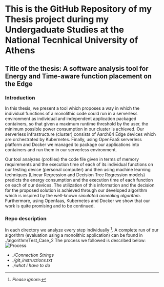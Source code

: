 # This is the GitHub Repository of my Thesis project during my Undergaduate Studies at the National Tecnhical University of Athens
## Title of the thesis: A software analysis tool for Energy and Time-aware function placement on the Edge 
### Introduction

In this thesis, we present a tool which proposes a way in which the individual functions of a monolithic code could run in a serverless environment as individual and independent application packaged containers, so that given a maximum runtime threshold by the user, the minimum possible power consumption in our cluster is achieved. Our serverless infrastructure (cluster) consists of Aarch64 Edge devices which are orchestrated by Kubernetes. Finally, using OpenFaaS serverless platform and Docker we managed to package our applications into containers and run them in our serverless environment.

Our tool analyzes (profiles) the code file given in terms of memory requirements and the execution time of each of its individual functions on our testing device (personal computer) and then using machine learning techniques (Linear Regression and Decision Tree Regression models) predicts the energy consumption and the execution time of each function on each of our devices. The utilization of this information and the decision for the proposed solution is achieved through our developed algorithm which is inspired by the well-known *simulated annealing algorithm*. Furthermore, using Openfaas, Kubernetes and Docker we show that our work is quite promising and to be continued.

### Repo description
In each directory we analyze every step individually [^1]. A complete run of our algorithm (evaluation using a monolithic application) can be found in ./algorithm/Test_Case_2
The process we followed is described below:
![Process](https://user-images.githubusercontent.com/77551993/148932896-f9d72a83-c58a-4468-af03-90000c5ae7f2.png)

[^1]: *Please ignore:*
- *./Connection Strings*
- *./git_instructions.txt*
- *./what I have to do*
